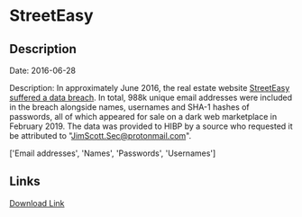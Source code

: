 # StreetEasy

## Description

Date: 2016-06-28

Description:
In approximately June 2016, the real estate website <a href="https://therealdeal.com/2019/02/19/a-million-streeteasy-accounts-hacked/" target="_blank" rel="noopener">StreetEasy suffered a data breach</a>. In total, 988k unique email addresses were included in the breach alongside names, usernames and SHA-1 hashes of passwords, all of which appeared for sale on a dark web marketplace in February 2019. The data was provided to HIBP by a source who requested it be attributed to &quot;JimScott.Sec@protonmail.com&quot;.


['Email addresses', 'Names', 'Passwords', 'Usernames']

## Links

[Download Link](https://link-to.net/1229997/93.92139930012733/dynamic/?r=c3RyZWV0ZWFzeS5jb20=)